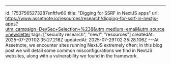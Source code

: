 ---
id: 17537565273287snftfw60
title: "Digging for SSRF in NextJS apps"
url: https://www.assetnote.io/resources/research/digging-for-ssrf-in-nextjs-apps?utm_campaign=DevSec+Selection+%238&utm_medium=email&utm_source=newsletter
tags: ["security research", "new!", "resources"]
createdAt: 2025-07-29T02:35:27.218Z
updatedAt: 2025-07-29T02:35:28.106Z
---At Assetnote, we encounter sites running NextJS extremely often; in this blog post we will detail some common misconfigurations we find in NextJS websites, along with a vulnerability we found in the framework.
